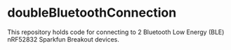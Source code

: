 # doubleBluetoothConnection
This repository holds code for connecting to 2 Bluetooth Low Energy (BLE) nRF52832 Sparkfun Breakout devices.
